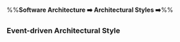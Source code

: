 <link rel="stylesheet" href="{{baseUrl}}/css/textbook.css">

<div class="website-content">

%%**Software Architecture :arrow_right: Architectural Styles :arrow_right:**%%

### Event-driven Architectural Style

<div id="main">

<include src="./whatItIs/topicPanel.md" />

</div>
</div>
